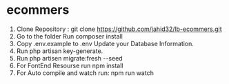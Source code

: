 # ecommers
1. Clone Repository : git clone https://github.com/jahid32/lb-ecommers.git
2. Go to the folder Run composer install
3. Copy .env.example to .env Update your Database Information.
4. Run php artisan key-generate.
5. Run php artisen migrate:fresh --seed
6. For FontEnd Resourse run npm install
7. For Auto compile and watch run: npm run watch
